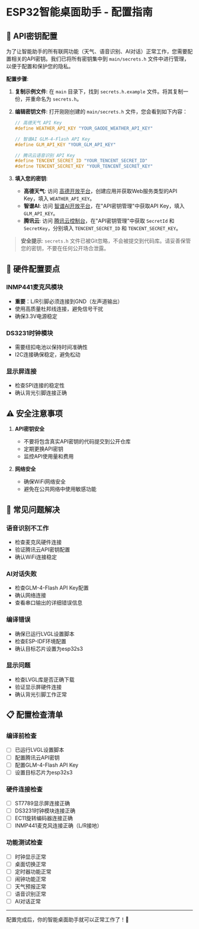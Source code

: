 # ESP32智能桌面助手 - 配置指南

## 🔑 API密钥配置

为了让智能助手的所有联网功能（天气、语音识别、AI对话）正常工作，您需要配置相关的API密钥。我们已将所有密钥集中到 `main/secrets.h` 文件中进行管理，以便于配置和保护您的隐私。

**配置步骤**:

1.  **复制示例文件**: 在 `main` 目录下，找到 `secrets.h.example` 文件。将其复制一份，并重命名为 `secrets.h`。

2.  **编辑密钥文件**: 打开刚刚创建的 `main/secrets.h` 文件，您会看到如下内容：

    ```c
    // 高德天气 API Key
    #define WEATHER_API_KEY "YOUR_GAODE_WEATHER_API_KEY"

    // 智谱AI GLM-4-Flash API Key
    #define GLM_API_KEY "YOUR_GLM_API_KEY"

    // 腾讯云语音识别 API Key
    #define TENCENT_SECRET_ID "YOUR_TENCENT_SECRET_ID"
    #define TENCENT_SECRET_KEY "YOUR_TENCENT_SECRET_KEY"
    ```

3.  **填入您的密钥**:
    *   **高德天气**: 访问 [高德开放平台](https://lbs.amap.com/)，创建应用并获取Web服务类型的API Key，填入 `WEATHER_API_KEY`。
    *   **智谱AI**: 访问 [智谱AI开放平台](https://open.bigmodel.cn/)，在"API密钥管理"中获取API Key，填入 `GLM_API_KEY`。
    *   **腾讯云**: 访问 [腾讯云控制台](https://console.cloud.tencent.com/)，在"API密钥管理"中获取 `SecretId` 和 `SecretKey`，分别填入 `TENCENT_SECRET_ID` 和 `TENCENT_SECRET_KEY`。

> **安全提示**: `secrets.h` 文件已被Git忽略，不会被提交到代码库。请妥善保管您的密钥，不要在任何公开场合泄露。

## 🔧 硬件配置要点

### INMP441麦克风模块
- **重要**：L/R引脚必须连接到GND（左声道输出）
- 使用高质量杜邦线连接，避免信号干扰
- 确保3.3V电源稳定

### DS3231时钟模块
- 需要纽扣电池以保持时间准确性
- I2C连接确保稳定，避免松动

### 显示屏连接
- 检查SPI连接的稳定性
- 确认背光引脚连接正确

## ⚠️ 安全注意事项

1. **API密钥安全**
   - 不要将包含真实API密钥的代码提交到公开仓库
   - 定期更换API密钥
   - 监控API使用量和费用

2. **网络安全**
   - 确保WiFi网络安全
   - 避免在公共网络中使用敏感功能

## 🐛 常见问题解决

### 语音识别不工作
- 检查麦克风硬件连接
- 验证腾讯云API密钥配置
- 确认WiFi连接稳定

### AI对话失败
- 检查GLM-4-Flash API Key配置
- 确认网络连接
- 查看串口输出的详细错误信息

### 编译错误
- 确保已运行LVGL设置脚本
- 检查ESP-IDF环境配置
- 确认目标芯片设置为esp32s3

### 显示问题
- 检查LVGL库是否正确下载
- 验证显示屏硬件连接
- 确认背光引脚工作正常

## 📋 配置检查清单

### 编译前检查
- [ ] 已运行LVGL设置脚本
- [ ] 配置腾讯云API密钥
- [ ] 配置GLM-4-Flash API Key
- [ ] 设置目标芯片为esp32s3

### 硬件连接检查
- [ ] ST7789显示屏连接正确
- [ ] DS3231时钟模块连接正确
- [ ] EC11旋转编码器连接正确
- [ ] INMP441麦克风连接正确（L/R接地）

### 功能测试检查
- [ ] 时钟显示正常
- [ ] 桌面切换正常
- [ ] 定时器功能正常
- [ ] 闹钟功能正常
- [ ] 天气预报正常
- [ ] 语音识别正常
- [ ] AI对话正常

---

配置完成后，你的智能桌面助手就可以正常工作了！🚀 